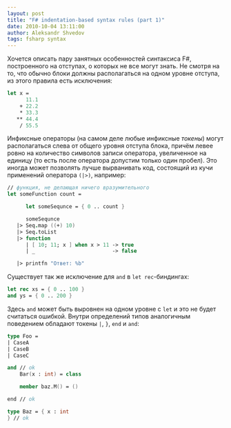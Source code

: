 ```yaml
---
layout: post
title: "F# indentation-based syntax rules (part 1)"
date: 2010-10-04 13:11:00
author: Aleksandr Shvedov
tags: fsharp syntax
---
```

Хочется описать пару занятных особенностей синтаксиса F#, построенного на отступах, о которых не все могут знать. Не смотря на то, что обычно блоки должны располагаться на одном уровне отступа, из этого правила есть исключения:

```fsharp
let x =
      11.1
    + 22.2
    * 33.3
   ** 44.4
    / 55.5
```

Инфиксные операторы (на самом деле любые инфиксные *токены*) могут располагаться слева от общего уровня отступа блока, причём левее ровно на количество символов записи оператора, увеличенное на единицу (то есть после оператора допустим только один пробел). Это иногда может позволять лучше вырванивать код, состоящий из кучи применений оператора `(|>)`, например:

```fsharp
// функция, не делающая ничего вразумительного
let someFunction count =

      let someSequnce = { 0 .. count }

      someSequnce
   |> Seq.map ((+) 10)
   |> Seq.toList
   |> function
      | [ 10; 11; x ] when x > 11 -> true
      | _                         -> false

   |> printfn "Ответ: %b"
```

Существует так же исключение для `and` в `let rec`-биндингах:

```fsharp
let rec xs = { 0 .. 100 }
and ys = { 0 .. 200 }
```

Здесь `and` может быть выровнен на одном уровне с `let` и это не будет считаться ошибкой. Внутри определений типов аналогичным поведением обладают токены `|`, `}`, `end` и `and`:

```fsharp
type Foo =
| CaseA
| CaseB
| CaseC

and // ok
    Bar(x : int) = class

    member baz.M() = ()

end // ok

type Baz = { x : int
} // ok
```
